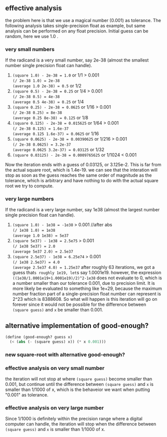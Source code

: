 ## effective analysis
the problem here is that we use a magical number (0.001) as tolerance. The following analysis takes single-precision float as example, but same analysis can be performed on any float precision. Initial guess can be random, here we use 1.0 .
### very small numbers
If the radicand is a very small number, say 2e-38 (almost the smallest number single precision float can handle).
1. `(square 1.0) - 2e-38 = 1.0` or 1/1 > 0.001  
  `(/ 2e-38 1.0) = 2e-38`  
  `(average 1.0 2e-38) = 0.5` or 1/2
1. `(square 0.5) - 2e-38 = 0.25` or 1/4 > 0.001  
  `(/ 2e-38 0.5) = 4e-38`  
  `(average 0.5 4e-38) = 0.25` or 1/4
1. `(square 0.25) - 2e-38 = 0.0625` or 1/16 > 0.001  
   `(/ 2e-38 0.25) = 8e-38`  
   `(average 0.25 8e-38) = 0.125` or 1/8  
1. `(square 0.125) - 2e-38 = 0.015625` or 1/64 > 0.001  
  `(/ 2e-38 0.125) = 1.6e-37`  
  `(average 0.125 1.6e-37) = 0.0625` or 1/16
1. `(square 0.0625) - 2e-38 = 0.00390625` or 1/216 > 0.001  
   `(/ 2e-38 0.0625) = 3.2e-37`  
   `(average 0.0625 3.2e-37) = 0.03125` or 1/32
1. `(square 0.03125) - 2e-38 = 0.0009765625` or 1/1024 < 0.001

Now the iteration ends with a guess of 0.03125, or 3.125e-2. This is far from the actual square root, which is 1.4e-19. we can see that the interation will stop as soon as the guess reaches the same order of magnitude as the tolerance, which is arbitrary and have nothing to do with the actual square root we try to compute.
### very large numbers
If the radicand is a very large number, say 1e38 (almost the largest number single precision float can handle). 
1. `(square 1.0) - 1e38 = -1e38` > 0.001 //after abs  
  `(/ 1e38 1.0) = 1e38`  
  `(average 1.0 1e38) = 5e37`
1. `(square 5e37) - 1e38 = 2.5e75` > 0.001  
  `(/ 1e38 5e37) = 2.0`  
  `(average 5e37 2.0) = 2.5e37`
1. `(square 2.5e37) - 1e38 = 6.25e74` > 0.001  
  `(/ 1e38 2.5e37) = 4.0`  
  `(average 2.5e37 4.0) = 1.25e37`
after roughly 63 iterations, we got a guess that`s roughly 1e19, let`s say 1.0001e19. however, the expression `((1e38/1.0001e19+1.0001e19)/2)^2-1e38` does not evaluate to 0, which is a number smaller than our tolerance 0.001, due to precision limit. It is more likely be evaluated to something like 1e+29, because the maximum number fraction part of a single-precision float number can represent is 2^23 which is 8388608. So what will happen is this iteration will go on forever since it would not be possible for the difference between `(square guess)` and `x` be smaller than 0.001.

## alternative implementation of good-enough?
```scheme
(define (good-enough? guess x)
  (< (abs (- (square guess) x)) (* x 0.001)))
```
### new square-root with alternative good-enough?
### effective analysis on very small number
the iteration will not stop at where `(square guess)` become smaller than 0.001, but continue until the difference between `(square guess)` and `x` is smaller than 1/1000 of x, which is the behaveior we want when putting "0.001" as tolerance.
### effective analysis on very large number
Since 1/1000 is definitely within the precision range where a digital computer can handle, the iteration will stop when the difference between `(square guess)` and `x` is smaller than 1/1000 of x.


